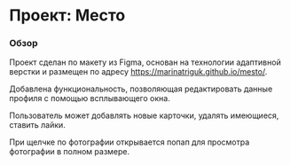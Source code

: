 # Проект: Место

### Обзор

Проект сделан по макету из Figma, основан на технологии адаптивной верстки
и размещен по адресу <https://marinatriguk.github.io/mesto/>.

Добавлена функциональность, позволяющая редактировать данные профиля
с помощью всплывающего окна.

Пользователь может добавлять новые карточки, удалять имеющиеся, ставить лайки.

При щелчке по фотографии открывается попап для просмотра фотографии в полном размере.
